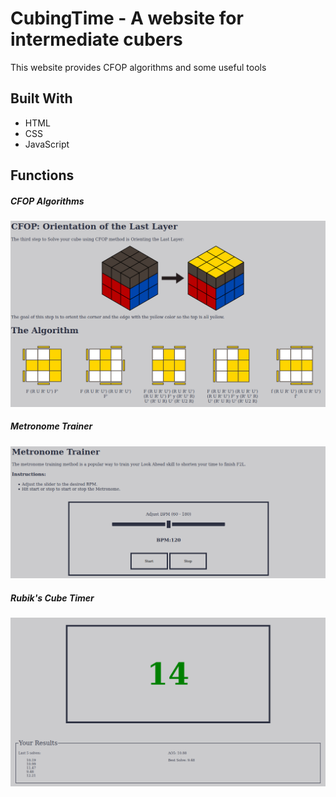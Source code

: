 # CubingTime - A website for intermediate cubers
This website provides CFOP algorithms and some useful tools

## Built With

* HTML
* CSS
* JavaScript

## Functions
##### CFOP Algorithms
![Can't find demo1](resource/img/demoImg/demo1.png "CFOP Algorithms")

##### Metronome Trainer
![Can't find demo2](resource/img/demoImg/demo2.png "Metronome Trainer")

##### Rubik's Cube Timer
![Can't find demo3](resource/img/demoImg/demo3.png "Rubik's Cube Timer")
